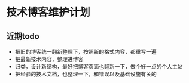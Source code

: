 # 技术博客维护计划

## 近期todo

- 把旧的博客统一翻新整理下，按照新的格式内容，都重写一遍
- 把最新技术内容，整理进博客
- 归类，设计新结构，最好把博客页面也翻新一下，做个好一点的个人主站
- 把经验的技术文档，也整理一下，和错误以及基础设施有关的